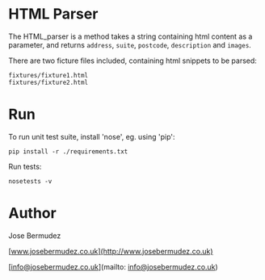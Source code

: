 # HTML Parser

The HTML_parser is a method takes a string containing html content as a parameter, and returns `address`, `suite`, `postcode`, `description` and `images`.

There are two ficture files included, containing html snippets to be parsed:

    fixtures/fixture1.html
    fixtures/fixture2.html

# Run
To run unit test suite, install 'nose', eg. using 'pip': 

    pip install -r ./requirements.txt
    
Run tests:

    nosetests -v

# Author
Jose Bermudez

[www.josebermudez.co.uk](http://www.josebermudez.co.uk)

[info@josebermudez.co.uk](mailto: info@josebermudez.co.uk)

